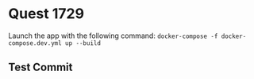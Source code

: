 # Quest 1729

Launch the app with the following command: `docker-compose -f docker-compose.dev.yml up --build`

## Test Commit
